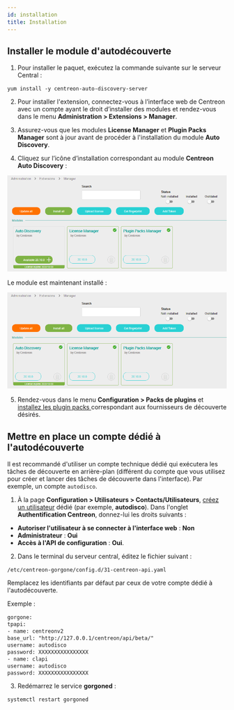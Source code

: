 ```yaml
---
id: installation
title: Installation
---
```


## Installer le module d'autodécouverte

1. Pour installer le paquet, exécutez la commande suivante sur le serveur Central :

``` shell
yum install -y centreon-auto-discovery-server
```

2. Pour installer l'extension, connectez-vous à l’interface web de Centreon avec un compte ayant le
droit d’installer des modules et rendez-vous dans le menu **Administration >
Extensions > Manager**.

3. Assurez-vous que les modules **License Manager** et **Plugin Packs Manager** sont à jour
avant de procéder à l'installation du module **Auto Discovery**.

4. Cliquez sur l’icône d’installation correspondant au module **Centreon Auto
Discovery** :

![image](../../assets/monitoring/discovery/install-before.png)

Le module est maintenant installé :

![image](../../assets/monitoring/discovery/install-after.png)

5. Rendez-vous dans le menu **Configuration > Packs de plugins** et [installez les plugin packs
](../pluginpacks#installation-du-pack) correspondant aux fournisseurs de découverte désirés.

## Mettre en place un compte dédié à l'autodécouverte

Il est recommandé d'utiliser un compte technique dédié qui exécutera les tâches de découverte en arrière-plan (différent du compte que vous utilisez pour créer et lancer des tâches de découverte dans l'interface). Par exemple, un compte `autodisco`.

1. À la page **Configuration > Utilisateurs > Contacts/Utilisateurs**, [créez un utilisateur](../basic-objects/contacts-create) dédié (par exemple, **autodisco**). Dans l'onglet **Authentification Centreon**, donnez-lui les droits suivants :
- **Autoriser l'utilisateur à se connecter à l'interface web** : **Non**
- **Administrateur** : **Oui**
- **Accès à l'API de configuration** : **Oui**.

2. Dans le terminal du serveur central, éditez le fichier suivant :

```
/etc/centreon-gorgone/config.d/31-centreon-api.yaml
```
Remplacez les identifiants par défaut par ceux de votre compte dédié à l'autodécouverte.

Exemple :

```
gorgone:
tpapi:
- name: centreonv2
base_url: "http://127.0.0.1/centreon/api/beta/"
username: autodisco
password: XXXXXXXXXXXXXXXX
- name: clapi
username: autodisco
password: XXXXXXXXXXXXXXXX
```

3. Redémarrez le service **gorgoned** :

```
systemctl restart gorgoned
```
